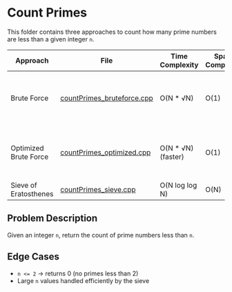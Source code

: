 # Count Primes

This folder contains three approaches to count how many prime numbers are less than a given integer `n`.

| Approach | File | Time Complexity | Space Complexity | Notes |
|----------|------|-----------------|-----------------|-------|
| Brute Force | [countPrimes_bruteforce.cpp](./countPrimes_bruteforce.cpp) | O(N * √N) | O(1) | Checks all divisors for every number |
| Optimized Brute Force | [countPrimes_optimized.cpp](./countPrimes_optimized.cpp) | O(N * √N) (faster) | O(1) | Skips even numbers and limits checks |
| Sieve of Eratosthenes | [countPrimes_sieve.cpp](./countPrimes_sieve.cpp) | O(N log log N) | O(N) | Most efficient |

## Problem Description
Given an integer `n`, return the count of prime numbers less than `n`.

## Edge Cases
- `n <= 2` → returns 0 (no primes less than 2)
- Large `n` values handled efficiently by the sieve
